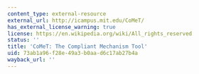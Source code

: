 ```yaml
---
content_type: external-resource
external_url: http://icampus.mit.edu/CoMeT/
has_external_license_warning: true
license: https://en.wikipedia.org/wiki/All_rights_reserved
status: ''
title: 'CoMeT: The Compliant Mechanism Tool'
uid: 73ab1a96-f28e-49a3-b0aa-d6c17ab27b4a
wayback_url: ''
---
```


